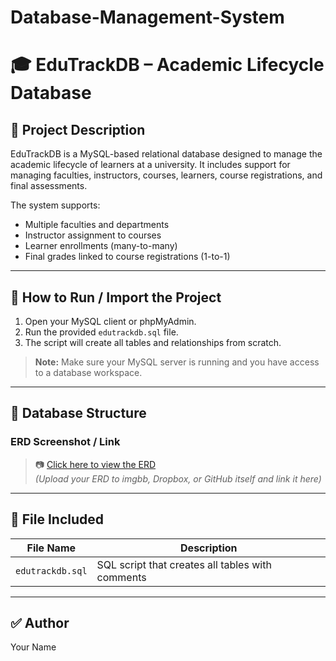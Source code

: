 # Database-Management-System

# 🎓 EduTrackDB – Academic Lifecycle Database

## 📝 Project Description

EduTrackDB is a MySQL-based relational database designed to manage the academic lifecycle of learners at a university. It includes support for managing faculties, instructors, courses, learners, course registrations, and final assessments.

The system supports:
- Multiple faculties and departments
- Instructor assignment to courses
- Learner enrollments (many-to-many)
- Final grades linked to course registrations (1-to-1)

---

## 🚀 How to Run / Import the Project

1. Open your MySQL client or phpMyAdmin.
2. Run the provided `edutrackdb.sql` file.
3. The script will create all tables and relationships from scratch.

> **Note:** Make sure your MySQL server is running and you have access to a database workspace.

---

## 🧱 Database Structure

### ERD Screenshot / Link  
> 📷 [Click here to view the ERD](https://your-erd-link.com)  
*(Upload your ERD to imgbb, Dropbox, or GitHub itself and link it here)*

---

## 📁 File Included

| File Name         | Description                              |
|------------------|------------------------------------------|
| `edutrackdb.sql`  | SQL script that creates all tables with comments |

---

## ✅ Author
Your Name  
